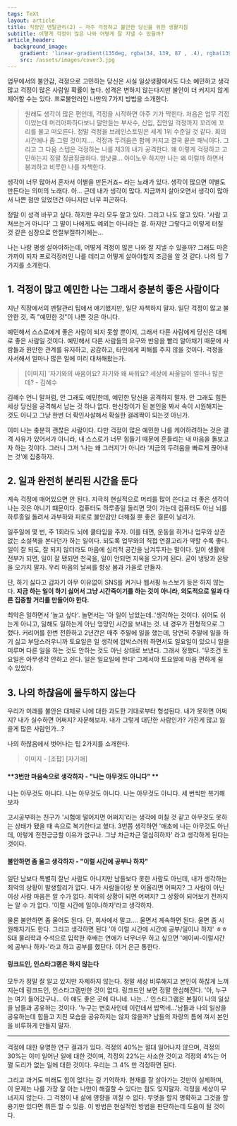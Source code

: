 ```yaml
---
tags: TeXt
layout: article
title: 직장인 멘탈관리(2) – 자주 걱정하고 불안한 당신을 위한 생활지침 
subtitle: 이렇게 걱정이 많은 나와 어떻게 잘 지낼 수 있을까? 
article_header:
  background_image:
    gradient: 'linear-gradient(135deg, rgba(34, 139, 87 , .4), rgba(139, 34, 139, .4))'
    src: /assets/images/cover3.jpg
---
```


업무에서의 불안감, 걱정으로 고민하는 당신은 사실 일상생활에서도 다소 예민하고 생각많고 걱정이 많은 사람일 확률이 높다. 성격은 변하지 않는다지만 불안이 더 커지지 않게 제어할 수는 있다. 프로불안러인 나만의 7가지 방법을 소개한다.

<!--more-->

> 원래도 생각이 많은 편인데, 걱정을 시작하면 아주 기가 막힌다. 처음은 업무 걱정이었는데 머리아파하다보니  말안듣는 부사수, 신입, 집안일 걱정까지 꼬리에 꼬리를 물고 떠오른다. 정말 걱정을 브레인스토밍은 세계 1위 수준일 것 같다.  회의 시간에나 좀 그럴 것이지.... 걱정과 두려움은 함께 커지고 결국 끝은 패닉이다. 그리고 그 다음 스텝은 걱정하는 나를 제3의 내가 공격한다. 왜 이렇게 걱정하고 고민하는지 정말 징글징글하다. 암낫쿨... 아이노우 하지만 나는 왜 이럴까 하면서 붕괴하고 비루한 나를 자책한다. 

생각이 너무 많아서 혼자서 이별을 만든거죠~ 라는 노래가 있다. 생각이 많으면 이별도 만든다는 의미의 노래다. 아... 근데 내가 생각이 많다. 지금까지 살아오면서 생각이 많아서 나쁜 점만 있었던건 아니지만 너무 피곤하다. 

정말 이 성격 바꾸고 싶다. 하지만 우리 모두 알고 있다. 그리고 나도 알고 있다. '사람 고쳐쓰는거 아니다' 그 말이 나에게도 예외는 아니라는 걸. 하지만 그렇다고 이렇게 터질 것 같은 심장으로 안절부절하기에는...

나는 나랑 평생 살아야하는데, 어떻게 걱정이 많은 나와 잘 지낼 수 있을까?  그래도 마흔 가까이 되자 프로걱정러인 나를 데리고 어떻게 살아야할지 조금을 알 것 같다. 나의 팁 7가지를 소개한다. 



## 1. 걱정이 많고 예민한 나는 그래서 충분히 좋은 사람이다

지난 직장에서의 멘탈관리 팁에서 얘기했지만, 일단 자책하지 말자. 일단 걱정이 많고 불안한 것, 즉  "예민한 것"이 나쁜 것은 아니다. 

예민해서 스스로에게 좋은 사람이 되지 못할 뿐이지, 그래서 다른 사람에게 당신은 대체로 좋은 사람일 것이다. 예민해서 다른 사람들의 요구와 반응을 빨리 알아채기 때문에 사람들과 원만한 관계를 유지하고, 공감하고, 타인에게 피해를 주지 않을 것이다. 걱정을 사서해서 얼마나 많은 일에 미리 대처해왔는가. 

> [이미지] '자기와의 싸움이요? 자기와 왜 싸워요? 세상에 싸울일이 얼마나 많은데?  - 김혜수 

김혜수 언니 말처럼, 안 그래도 예민한데, 예민한 당신을 공격하지 말자. 안 그래도 힘든 세상 당신을 공격해서 남는 것 하나 없다. 만신창이가 된 본인을 봐서 속이 시원해지는 것도 아니고 그냥 한번 더 확인사살해서 확실한 걸레짝이 되는것 아닌가. 

이미 나는 충분히 괜찮은 사람이다. 다만 걱정이 많은 예민한 나를 케어하려하는 것은  결격 사유가 있어서가 아니라,  내 스스로가 너무 힘들기 때문에 흔들리는 내 마음을 돌보고자 하는 것이다. 그러니 그저 ‘나는 왜 그러지’가 아니라 ‘지금의 두려움을 빠르게 끊어내는 것’에 집중하자. 



## 2. 일과 완전히 분리된 시간을 둔다

계속 걱정에 매어있으면 안 된다. 지극히 현실적으로 머리를 많이 쓴다고 더 좋은 생각이 나는 것은 아니기 떄문이다. 컴퓨터도 하루종일 돌리면 맛이 가는데 컴퓨터도 아닌 뇌를 하루종일 돌려서 과부하와 피로로 불안감만 더해질 뿐 좋은 결론이 날리가.  

일주일에 몇 번, 주 1회라도 뇌에 쿨타임을 주자. 이를 테면, 운동을 하거나 업무와 상관없는 소설책을 본다던가 하는 일이다. 되도록 업무와의 직접 연결고리가 약할 수록 좋다. 일이 잘 되도, 잘 되지 않더라도 마음에 심리적 공간을 남겨두자는 말이다. 일이 생활에 전부가 되면, 일이 잘 됐되면 천국을, 일이 안되면 지옥을 오가게 된다. 굳이 냉탕과 온탕을 오가지 말자. 우리 마음의 날씨를 항상 봄과 가을로 만들자.  

단, 하기 싫다고 갑자기 아무 이유없이 SNS를 켜거나 웹서핑 뉴스보기 등은 하지 않는다. **지금 하는 일이 하기 싫어서 그냥 시간죽이기를 하는 것이 아니라, 의도적으로 일과 다른 집중할 거리를 만들어야 한다.**

최악은 일하면서 '놀고 싶다'. 놀면서는 '아 일이 남았는데..'생각하는 것이다. 쉬어도 쉬는게 아니고, 일해도 일하는게 아닌 엉망인 시간을 보내는 것. 내 경우가 전형적으로 그랬다. 커리어를 한번 전환하고 2년간은 매주 주말에 일을 했는데, 당연히 주말에 일을 하기 싫고 부담스러우니까 토요일은 일 생각에 압박스러워 하면서도 일요일이 있으니 일을 미루며 다른 일을 하는 것도 안하는 것도 아닌 상태로 보냈다. 그래서 정했다. '무조건 토요일은 아무생각 안하고 쉰다. 일은 일요일에 한다' 그제서야 토요일에 마음 편하게 쉴 수 있었다.



## 3. 나의 하찮음에 몰두하지 않는다

우리가 미래를 불안은 대체로 나에 대한 과도한 기대로부터 형성된다. 내가 못하면 어쩌지? 내가 실수하면 어쩌지? 자문해보자. 내가 그렇게 대단한 사람인가? 가진게 많고 잃을게 많은 사람인가...? 

나의 하찮음에서 벗어나는 팁 2가지를 소개한다. 

> 이미지 - [조팝] [자기애]

#### **3번만 마음속으로 생각하자 - "나는 아무것도 아니다" **

나는 아무것도 아니다. 나는 아무것도 아니다. 나는 아무것도 아니다. 세 번씩만 복기해보자

고시공부하는 친구가 '시험에 떨어지면 어쩌지'라는 생각에 미칠 것 같고 아무것도 못하는 상태가 됐을 때 속으로 복기한다고 했다. 3번쯤 생각하면 '애초에 나는 아무것도 아닌데, 이렇게 전전긍긍할 이유가 없구나. 그냥 차근차근 열심히하자' 라고 생각하게 된다는 것이다. 

#### 불안하면 좀 울고 생각하자 - "이럴 시간에 공부나 하자"

일단 남보다 특별히 잘난 사람도 아니지만 남들보다 못한 사람도 아닌데, 내가 생각하는 최악의 상황이 발생할리가 없다. 내가 사람들이랑 못 어울리면 어쩌지? 그 사람이 아닌 이상 사람 마음은 알 수가 없다. 최악의 상황이 되면 어쩌지? 그 상황이 되어보기 전까지는 알 수 가 없다. '이럴 시간에 일이나하자'라고 생각하자. 

물론 불안하면 좀 울어도 된다. 단, 회사에서 말고.... 울면서 계속하면 된다. 울면 좀 시원해지기도 한다. 그리고 생각하면 된다 '아 이럴 시간에 시간에 공부/일이나 하자' ㅎㅎ S대 물리학과 수석으로 입학한 후배는 연애가 너무너무 하고 싶으면 '에이씨-이럴시간에 공부나 하자-'라고 하고 공부를 했단다. 이거 은근 통한다.  

#### 링크드인, 인스타그램은 하지 않는다

모두가 정말 잘 알고 있지만 자제하지 않는다. 정말 세상 비루해지고 본인이 하찮게 느껴지는데 링크드인, 인스타그램만한 것이 없다. 링크드인 보면 정말 한심해진다. '아, 누구는 여기 들어갔구나… 아 얘도 좋은 곳에 다니네. 나는...'  인스타그램은 본질이 나의 일상을 남들과 공유하는 것이다. '누구는 변호사인데 이런데서 밥먹네...'남들과 나의 일상을 공유하는데 힘들고 지친 모습을 공유하지는 않지 않을까? 남들의 자랑의 틈에 껴서 본인을 비루하게 만들지 말자. 







---

걱정에 대한 유명한 연구 결과가 있다. 걱정의 40%는 절대 일어나지 않으며, 걱정의 30%는 이미 일어난 일에 대한 것이며, 걱정의 22%는 사소한 것이고 걱정의 4%는 어쩔 도리가 없는 일에 대한 것이다. 우리는 그 4% 만 걱정하면 된다.

그리고 과거도 미래도 힘이 없다는 걸 기억하자. 현재를 잘 살아가는 것만이 실제하며, 이 문제는 나를 가장 잘 아는 나만이 해결할 수 있다는 점도 잊지말자. 걱정을 세상이 무너지지 않는다. 그 걱정이 내 삶에 영향을 끼칠 수 없다. 무엇을 할지 명확하고 그것을 할 용기만 있다면 뭐든 할 수 있음. 이 방법은 현실적인 방법을 판단하는데 도움이 될 것이다.  